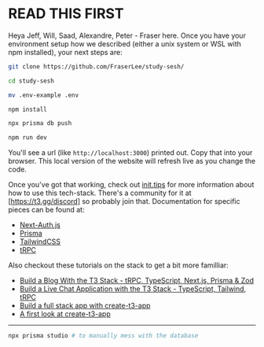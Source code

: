 # READ THIS FIRST

Heya Jeff, Will, Saad, Alexandre, Peter - Fraser here. Once you have your
environment setup how we described (either a unix system or WSL with npm
installed), your next steps are:

```bash
git clone https://github.com/FraserLee/study-sesh/

cd study-sesh

mv .env-example .env

npm install

npx prisma db push

npm run dev
```

You'll see a url (like `http://localhost:3000`) printed out. Copy that into
your browser. This local version of the website will refresh live as you change
the code.

Once you've got that working, check out [init.tips](https://init.tips) for more
information about how to use this tech-stack. There's a community for it at
[https://t3.gg/discord] so probably join that. Documentation for specific
pieces can be found at:
- [Next-Auth.js](https://next-auth.js.org)
- [Prisma](https://prisma.io)
- [TailwindCSS](https://tailwindcss.com)
- [tRPC](https://trpc.io)

Also checkout these tutorials on the stack to get a bit more familliar:
- [Build a Blog With the T3 Stack - tRPC, TypeScript, Next.js, Prisma & Zod](https://www.youtube.com/watch?v=syEWlxVFUrY)
- [Build a Live Chat Application with the T3 Stack - TypeScript, Tailwind, tRPC](https://www.youtube.com/watch?v=dXRRY37MPuk)
- [Build a full stack app with create-t3-app](https://www.nexxel.dev/blog/ct3a-guestbook)
- [A first look at create-t3-app](https://dev.to/ajcwebdev/a-first-look-at-create-t3-app-1i8f)




---

```bash
npx prisma studio # to manually mess with the database
```
